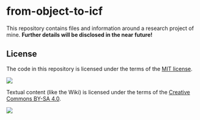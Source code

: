 # from-object-to-icf

This repository contains files and information around a research project of mine. **Further details will be disclosed in the near future!**

## License

The code in this repository is licensed under the terms of the [MIT license](https://choosealicense.com/licenses/mit/). 

![](https://upload.wikimedia.org/wikipedia/commons/thumb/f/f8/License_icon-mit-88x31-2.svg/120px-License_icon-mit-88x31-2.svg.png)

Textual content (like the Wiki) is licensed under the terms of the [Creative Commons BY-SA 4.0](https://creativecommons.org/licenses/by/4.0/). 

![](https://i.creativecommons.org/l/by/4.0/88x31.png)
